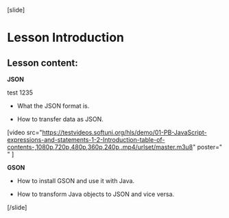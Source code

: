 [slide]

# Lesson Introduction


## Lesson content:

**JSON**

test 1235

- What the JSON format is.

- How to transfer data as JSON.

[video src="https://testvideos.softuni.org/hls/demo/01-PB-JavaScript-expressions-and-statements-1-2-Introduction-table-of-contents-,1080p,720p,480p,360p,240p,.mp4/urlset/master.m3u8" poster=" " \]


**GSON**

- How to install GSON and use it with Java.

- How to transform Java objects to JSON and vice versa.


[/slide]
